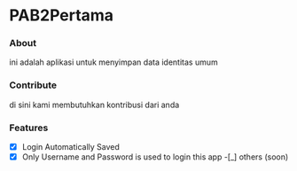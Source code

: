 # PAB2Pertama

### About
ini adalah aplikasi untuk menyimpan data identitas umum

### Contribute
di sini kami membutuhkan kontribusi dari anda

### Features
-[X] Login Automatically Saved
-[X] Only Username and Password is used to login this app
-[_] others (soon)

